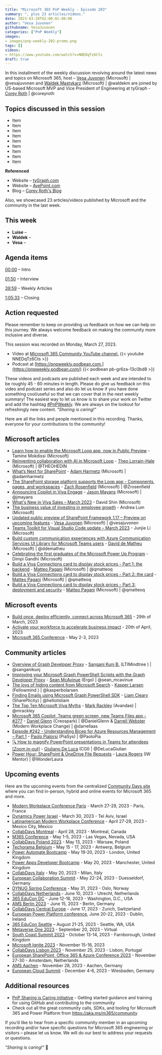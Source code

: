 ```yaml
---
title: "Microsoft 365 PnP Weekly - Episode 203"
summary: ", plus 23 articles/videos."
date: 2023-03-28T02:00:01-00:00
author: "Vesa Juvonen"
githubname: VesaJuvonen
categories: ["PnP Weekly"]
images:
- images/pnp-weekly-202-promo.png
tags: []
videos:
- https://www.youtube.com/watch?v=NNEDqTz6Cts
draft: true
---
```

 
In this installment of the weekly discussion revolving around the latest news and topics on Microsoft 365, host – [Vesa Juvonen](http://twitter.com/vesajuvonen) (Microsoft) | @vesajuvonen and [Waldek Mastykarz](http://twitter.com/waldekm) (Microsoft) | @waldekm are joined by US-based Microsoft MVP and Vice President of Engineering at tyGraph - [Corey Roth](https://twitter.com/coreyroth) \| @coreyroth

## Topics discussed in this session

* Item
* Item
* Item
* Item
* Item
* Item
* Item
* Item
* Item

**Referenced**

* Website – [tyGraph.com](https://www.tygraph.com/)
* Website – [AvePoint.com](https://www.avepoint.com/)
* Blog – [Corey Roth's Blog](https://coreyroth.com/)

Also, we showcased 23 articles/videos published by Microsoft and the community in the last week.

## This week

* **Luise** – 
* **Waldek** – 
* **Vesa** – 

## Agenda items

[00:00](https://youtu.be/NNEDqTz6Cts?t=0) – Intro

[01:50](https://youtu.be/NNEDqTz6Cts?t=110) – Interview

[39:59](https://youtu.be/NNEDqTz6Cts?t=2399) – Weekly Articles

[1:05:33](https://youtu.be/NNEDqTz6Cts?t=3933) – Closing

## Action requested

Please remember to keep on providing us feedback on how we can help on this journey. We always welcome feedback on making the community more inclusive and diverse.

This session was recorded on Monday, March 27, 2023.

*   Video at [Microsoft 365 Community YouTube channel.](https://aka.ms/m365pnp-videos)
    {{< youtube NNEDqTz6Cts >}}
*   Podcast at [https://pnpweekly.podbean.com.](https://pnpweekly.podbean.com/) 
    {{< podbean pb-gr6za-13c0bd8 >}}   

These videos and podcasts are published each week and are intended to be roughly 45 - 60 minutes in length.  Please do give us feedback on this video and podcast series and also do let us know if you have done something cool/useful so that we can cover that in the next weekly summary! The easiest way to let us know is to share your work on Twitter and add the hashtag [#PnPWeekly](https://twitter.com/search?q=%23pnpweekly). We are always on the lookout for refreshingly new content. “_Sharing is caring!”_ 

Here are all the links and people mentioned in this recording. Thanks, everyone for your contributions to the community!

## Microsoft articles

* [Learn how to enable the Microsoft Loop app, now in Public Preview](https://techcommunity.microsoft.com/t5/microsoft-365-blog/learn-how-to-enable-the-microsoft-loop-app-now-in-public-preview/ba-p/3769013) - Tamine Mokdissi (Microsoft)
* [Reinventing collaboration with AI in Microsoft Loop](https://techcommunity.microsoft.com/t5/microsoft-365-blog/reinventing-collaboration-with-ai-in-microsoft-loop/ba-p/3769004) - [Theo Lorrain-Hale](https://twitter.com/THEOHEDIN) (Microsoft) | @THEOHEDIN
* [What’s Next for SharePoint](https://techcommunity.microsoft.com/t5/microsoft-sharepoint-blog/what-s-next-for-sharepoint/ba-p/3776866) - [Adam Harmetz](https://twitter.com/adamharmetz) (Microsoft) | @adamharmetz
* [The SharePoint storage platform supports the Loop app - Components, pages, and workspaces](https://techcommunity.microsoft.com/t5/microsoft-sharepoint-blog/the-sharepoint-storage-platform-supports-the-loop-app-components/ba-p/3772852) - [Zach Rosenfield](https://twitter.com/Zrosenfield) (Microsoft) | @Zrosenfield
* [Announcing Copilot in Viva Engage](https://techcommunity.microsoft.com/t5/microsoft-viva-blog/announcing-copilot-in-viva-engage/ba-p/3771323) - [Jason Mayans](https://twitter.com/jmayans) (Microsoft) | @jmayans
* [What's New in Viva Sales – March 2023](https://techcommunity.microsoft.com/t5/microsoft-viva-blog/what-s-new-in-viva-sales-march-2023/ba-p/3775271) - David Shin (Microsoft)
* [The business value of investing in employee growth](https://techcommunity.microsoft.com/t5/microsoft-viva-blog/the-business-value-of-investing-in-employee-growth/ba-p/3775929) - Andrea Lum (Microsoft)
* [Updated public preview of SharePoint Framework 1.17 – Preview on upcoming features](https://devblogs.microsoft.com/microsoft365dev/updated-public-preview-of-sharepoint-framework-1-17-preview-on-upcoming-features/) - [Vesa Juvonen](https://twitter.com/vesajuvonen) (Microsoft) | @vesajuvonen
* [Teams Toolkit for Visual Studio Code update – March 2023](https://devblogs.microsoft.com/microsoft365dev/teams-toolkit-for-visual-studio-code-update-march-2023/) - Junjie Li (Microsoft)
* [Build custom communication experiences with Azure Communication Services UI Library for Microsoft Teams users](https://devblogs.microsoft.com/microsoft365dev/build-custom-communication-experiences-with-azure-communication-services-ui-library-for-microsoft-teams-users/) - [David de Matheu](https://twitter.com/ddematheu) (Microsoft) | @ddematheu
* [Celebrating the first graduates of the Microsoft Power Up Program](https://powerapps.microsoft.com/en-us/blog/celebrating-the-first-graduates-of-the-microsoft-power-up-program/) - Dimpi Gandhi (Microsoft)
* [Build a Viva Connections card to display stock prices - Part 1: the backend](https://techcommunity.microsoft.com/t5/modern-work-app-consult-blog/build-a-viva-connections-card-to-display-stock-prices-part-1-the/ba-p/3773345) - [Matteo Pagani](https://twitter.com/qmatteoq) (Microsoft) | @qmatteoq
* [Build a Viva Connections card to display stock prices - Part 2: the card](https://techcommunity.microsoft.com/t5/modern-work-app-consult-blog/build-a-viva-connections-card-to-display-stock-prices-part-2-the/ba-p/3773938) - [Matteo Pagani](https://twitter.com/qmatteoq) (Microsoft) | @qmatteoq
* [Build a Viva Connections card to display stock prices - Part 3: deployment and security](https://techcommunity.microsoft.com/t5/modern-work-app-consult-blog/build-a-viva-connections-card-to-display-stock-prices-part-3/ba-p/3774021) - [Matteo Pagani](https://twitter.com/qmatteoq) (Microsoft) | @qmatteoq

## Microsoft events

* [Build once, deploy efficiently, connect across Microsoft 365](https://developer.microsoft.com/reactor/events/18556/) - 29th of March, 2023
* [Activate your workforce to accelerate business impact](https://msvivasummit.eventcore.com/?ocid=cmmsrsdhi5a&culture=en-us&country=us) - 20th of April, 2023
* [Microsoft 365 Conference](https://m365conf.com/) - May 2-3, 2023

## Community articles

* [Overview of Graph Developer Proxy](https://kunjsangani.com/2023/03/overview-graph-developer-proxy/) - [Sangani Kunj B.](https://twitter.com/sanganikunj) (LTIMindtree ) | @sanganikunj
* [Improving your Microsoft Graph PowerShell Scripts with the Graph Developer Proxy](https://seanmcavinue.net/2023/03/24/improving-your-microsoft-graph-powershell-scripts-with-the-graph-developer-proxy/) - [Sean McAvinue](https://twitter.com/sean_mcavinue) (Ergo) | @sean_mcavinue
* [The joys of hiding content from Microsoft Search](https://ms365thinking.blogspot.com/2023/03/the-joys-of-hiding-content-from.html) - [Kasper Larsen](https://twitter.com/kasperbolarsen) (Fellowmind ) | @kasperbolarsen
* [Finding Emails using Microsoft Graph PowerShell SDK](https://helloitsliam.com/2023/03/24/finding-emails-using-microsoft-graph-powershell-sdk/) - [Liam Cleary](https://twitter.com/helloitsliam) (SharePlicity) | @helloitsliam
* [The Top Ten Microsoft Viva Myths](https://markrackley.net/2023/03/19/the-top-ten-microsoft-viva-myths/) - [Mark Rackley](https://twitter.com/mrackley) (Avandae) | @mrackley
* [Microsoft 365 Copilot, Teams green screen, new Teams Files app - #277](https://www.messagecentershow.com/e/microsoft-365-copilot-teams-green-screen-new-teams-files-app-277/) - [Daniel Glenn](https://twitter.com/DanielGlenn) (Creospark) | @DanielGlenn & [Darrell Webster](https://twitter.com/darrellaas) (Modern Workplace Change) | @darrellaas
* [Episode #242 - Understanding Bicep for Azure Resources Management – Part 1](https://www.youtube.com/watch?v=VEJ3avhZa1Q) - [Paolo Pialorsi](https://twitter.com/PaoloPia) (PiaSys) | @PaoloPia
* [🔍 How to magnify PowerPoint presentations in Teams for attendees [Zoom in-out]](https://www.youtube.com/watch?v=Yq5JnALdFdg) - [Giuliano De Luca](https://twitter.com/DeLucaGiulian) (CGI) | @DeLucaGiulian
* [Power Hour: SharePoint & OneDrive File Requests](https://www.youtube.com/watch?v=jukhVSic3Fw) - [Laura Rogers](https://twitter.com/WonderLaura) (IW Mentor) | @WonderLaura

## Upcoming events

Here are the upcoming events from the centralized [Community Days site](https://communitydays.org/events?when=upcoming) where you can find in-person, hybrid and online events for Microsoft 365 and more.

* [Modern Workplace Conference Paris](https://modern-workplace.pro/) - March 27-29, 2023 - Paris, France
* [Dynamics Power Israel](https://www.communitydays.org/event/2023-03-30/dynamics-power-israel) - March 30, 2023 - Tel Aviv, Israel
* [Latinamerican Modern Workplace Conference](https://www.communitydays.org/event/2023-04-27/get-cslatam-conference-2023) - April 27-29, 2023 - Mexico City, Mexico
* [CollabDays Montreal](https://www.collabdays.org/2023-montreal/) - April 28, 2023 - Montreal, Canada
* [M365 Conference](https://m365conf.com/#!/) - May 1-5, 2023 - Las Vegas, Nevada, USA
* [CollabDays Poland 2023](https://www.communitydays.org/event/2023-05-13/collabdays-poland-2023) - May 13, 2023 - Warsaw, Poland
* [Techorama Belgium](https://www.techorama.be/) - May 15 - 17, 2023 - Antwerp, Belgium
* [Power Automate Bootcamp](https://www.communitydays.org/event/2023-05-19/power-automate-bootcamp-2023) - May 19-20, 2023 - London, United Kingdom
* [Power Apps Developer Bootcamp](https://www.communitydays.org/event/2023-05-20/power-apps-developer-bootcamp) - May 20, 2023 - Manchester, United Kingdom
* [CollabDays Italy](https://www.collabdays.org/2023-italy/) - May 20, 2023 - Milan, Italy
* [European Collaboration Summit](https://www.collabsummit.eu/) - May 22-24, 2023 - Duesseldorf, Germany
* [DYNUG Spring Conference](https://www.communitydays.org/event/2023-05-31/dynug-spring-conference) - May 31, 2023 - Oslo, Norway
* [CollabDays Netherlands](https://www.communitydays.org/event/2023-06-10/collabdays-netherlands-2023) - June 10, 2023 - Utrecht, Netherlands
* [365 EduCon DC](https://365educon.com/DC/) - June 12-16, 2023 - Washington, D.C., USA
* [AMS Berlin 2023](https://www.communitydays.org/event/2023-06-15/amsberlin-2023) - June 15, 2023 - Berlin, Germany
* [CollabDays Central Europe](https://www.collabdays.org/2023-ce/) - June 17, 2023 - Zurich, Switzerland
* [European Power Platform conference](https://www.sharepointeurope.com/european-power-platform-conference/), June 20-22, 2023 - Dublin, Ireland
* [365 EduCon Seattle](https://365educon.com/Seattle/) – August 21-25, 2023 - Seattle, WA, USA
* [Metaverse One 2023](https://www.communitydays.org/event/2023-09-20/metaverse-one-2023) - September 20, 2023 - Virtual
* [South Coast Summit 2023](https://www.southcoastsummit.com/) - October 13-14, 2023 - Farnborough, United Kingdom
* [Microsoft Ignite 2023](https://ignite.microsoft.com/) - November 15-16, 2023
* [CollabDays Lisbon 2023](https://www.collabdays.org/2023-lisbon/) - November 25, 2023 - Lisbon, Portugal
* [European SharePoint, Office 365 & Azure Conference 2023](https://www.sharepointeurope.com/) - November 27-30 - Amsterdam, Netherlands
* [AMS Aachen](https://www.communitydays.org/event/2023-11-28/ams-aachen) - November 28, 2023 - Aachen, Germany
* [European Cloud Summit](https://www.cloudsummit.eu/) - December 4-6, 2023 - Wiesbaden, Germany

## Additional resources

* [PnP Sharing is Caring initiative](https://aka.ms/sharing-is-caring) - Getting started guidance and training for using GitHub and contributing to the community
* Check out all the great community calls, SDKs, and tooling for Microsoft 365 and Power Platform from <https://aka.ms/m365/community>

If you’d like to hear from a specific community member in an upcoming recording and/or have specific questions for Microsoft 365 engineering or visitors – please let us know. We will do our best to address your requests or questions.

_"Sharing is caring!"_ 🧡

